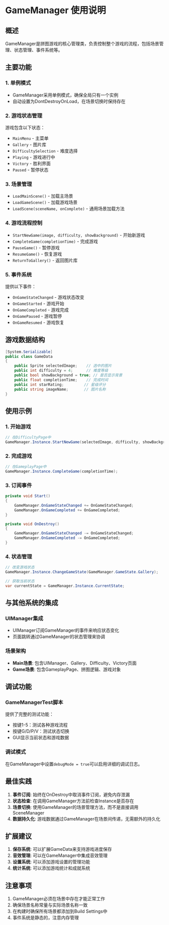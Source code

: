 # GameManager 使用说明

## 概述

GameManager是拼图游戏的核心管理类，负责控制整个游戏的流程，包括场景管理、状态管理、事件系统等。

## 主要功能

### 1. 单例模式
- GameManager采用单例模式，确保全局只有一个实例
- 自动设置为DontDestroyOnLoad，在场景切换时保持存在

### 2. 游戏状态管理
游戏包含以下状态：
- `MainMenu` - 主菜单
- `Gallery` - 图片库
- `DifficultySelection` - 难度选择
- `Playing` - 游戏进行中
- `Victory` - 胜利界面
- `Paused` - 暂停状态

### 3. 场景管理
- `LoadMainScene()` - 加载主场景
- `LoadGameScene()` - 加载游戏场景
- `LoadScene(sceneName, onComplete)` - 通用场景加载方法

### 4. 游戏流程控制
- `StartNewGame(image, difficulty, showBackground)` - 开始新游戏
- `CompleteGame(completionTime)` - 完成游戏
- `PauseGame()` - 暂停游戏
- `ResumeGame()` - 恢复游戏
- `ReturnToGallery()` - 返回图片库

### 5. 事件系统
提供以下事件：
- `OnGameStateChanged` - 游戏状态改变
- `OnGameStarted` - 游戏开始
- `OnGameCompleted` - 游戏完成
- `OnGamePaused` - 游戏暂停
- `OnGameResumed` - 游戏恢复

## 游戏数据结构

```csharp
[System.Serializable]
public class GameData
{
    public Sprite selectedImage;    // 选中的图片
    public int difficulty = 4;      // 难度等级
    public bool showBackground = true; // 是否显示背景
    public float completionTime;    // 完成时间
    public int starRating;         // 星级评分
    public string imageName;       // 图片名称
}
```

## 使用示例

### 1. 开始游戏
```csharp
// 在DifficultyPage中
GameManager.Instance.StartNewGame(selectedImage, difficulty, showBackground);
```

### 2. 完成游戏
```csharp
// 在GameplayPage中
GameManager.Instance.CompleteGame(completionTime);
```

### 3. 订阅事件
```csharp
private void Start()
{
    GameManager.OnGameStateChanged += OnGameStateChanged;
    GameManager.OnGameCompleted += OnGameCompleted;
}

private void OnDestroy()
{
    GameManager.OnGameStateChanged -= OnGameStateChanged;
    GameManager.OnGameCompleted -= OnGameCompleted;
}
```

### 4. 状态管理
```csharp
// 改变游戏状态
GameManager.Instance.ChangeGameState(GameManager.GameState.Gallery);

// 获取当前状态
var currentState = GameManager.Instance.CurrentState;
```

## 与其他系统的集成

### UIManager集成
- UIManager订阅GameManager的事件来响应状态变化
- 页面跳转通过GameManager的状态管理来协调

### 场景架构
- **Main场景**: 包含UIManager、Gallery、Difficulty、Victory页面
- **Game场景**: 包含GameplayPage、拼图逻辑、游戏对象

## 调试功能

### GameManagerTest脚本
提供了完整的测试功能：
- 按键1-5：测试各种游戏流程
- 按键G/D/P/V：测试状态切换
- GUI显示当前状态和游戏数据

### 调试模式
在GameManager中设置`debugMode = true`可以启用详细的调试日志。

## 最佳实践

1. **事件订阅**: 始终在OnDestroy中取消事件订阅，避免内存泄漏
2. **状态检查**: 在调用GameManager方法前检查Instance是否存在
3. **场景切换**: 使用GameManager的场景管理方法，而不是直接调用SceneManager
4. **数据持久化**: 游戏数据通过GameManager在场景间传递，无需额外的持久化

## 扩展建议

1. **保存系统**: 可以扩展GameData来支持游戏进度保存
2. **音效管理**: 可以在GameManager中集成音效管理
3. **设置系统**: 可以添加游戏设置的管理功能
4. **统计系统**: 可以添加游戏统计和成就系统

## 注意事项

1. GameManager必须在场景中存在才能正常工作
2. 确保场景名称常量与实际场景名称一致
3. 在构建时确保所有场景都添加到Build Settings中
4. 事件系统是静态的，注意内存管理